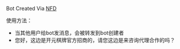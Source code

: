 Bot Created Via [NFD](https://github.com/LloydAsp/nfd)

使用方法：

- 当其他用户给bot发消息，会被转发到bot创建者
- 您好，这边是开元棋牌官方招商的，请您这边是来咨询代理合作的吗？

